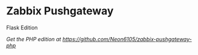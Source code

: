# Zabbix Pushgateway
Flask Edition

_Get the PHP edition at https://github.com/Neon6105/zabbix-pushgateway-php_
